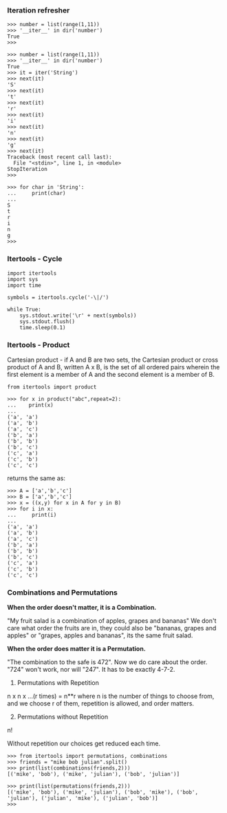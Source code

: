 ### Iteration refresher
```
>>> number = list(range(1,11))
>>> '__iter__' in dir('number')
True
>>> 
```
```
>>> number = list(range(1,11))
>>> '__iter__' in dir('number')
True
>>> it = iter('String')
>>> next(it)
'S'
>>> next(it)
't'
>>> next(it)
'r'
>>> next(it)
'i'
>>> next(it)
'n'
>>> next(it)
'g'
>>> next(it)
Traceback (most recent call last):
  File "<stdin>", line 1, in <module>
StopIteration
>>> 
```
```
>>> for char in 'String':
...     print(char)
... 
S
t
r
i
n
g
>>> 
```

### Itertools - Cycle
```
import itertools
import sys
import time

symbols = itertools.cycle('-\|/')

while True:
    sys.stdout.write('\r' + next(symbols))
    sys.stdout.flush()
    time.sleep(0.1)
```
### Itertools - Product

Cartesian product - if A and B are two sets, the Cartesian product or cross product of A and B, written A x B, is the set
of all ordered pairs wherein the first element is a member of A and the second element is a member of B.
```
from itertools import product

>>> for x in product("abc",repeat=2):
...    print(x)
... 
('a', 'a')
('a', 'b')
('a', 'c')
('b', 'a')
('b', 'b')
('b', 'c')
('c', 'a')
('c', 'b')
('c', 'c')
```

returns the same as:

```
>>> A = ['a','b','c']
>>> B = ['a','b','c']
>>> x = ((x,y) for x in A for y in B)
>>> for i in x:
...     print(i)
... 
('a', 'a')
('a', 'b')
('a', 'c')
('b', 'a')
('b', 'b')
('b', 'c')
('c', 'a')
('c', 'b')
('c', 'c')

```
### Combinations and Permutations

**When the order doesn't matter, it is a Combination.**

"My fruit salad is a combination of apples, grapes and bananas" We don't care what order the fruits are in, they could 
also be "bananas, grapes and apples" or "grapes, apples and bananas", its the same fruit salad.

**When the order does matter it is a Permutation.**

"The combination to the safe is 472". Now we do care about the order. "724" won't work, nor will "247". 
It has to be exactly 4-7-2.

1. Permutations with Repetition

n x n x ...(r times) = n**r
where n is the number of things to choose from, and we choose r of them, repetition is allowed, and order matters.

2. Permutations without Repetition 

n!

Without repetition our choices get reduced each time.

```
>>> from itertools import permutations, combinations
>>> friends = "mike bob julian".split()
>>> print(list(combinations(friends,2)))
[('mike', 'bob'), ('mike', 'julian'), ('bob', 'julian')]

>>> print(list(permutations(friends,2)))
[('mike', 'bob'), ('mike', 'julian'), ('bob', 'mike'), ('bob', 'julian'), ('julian', 'mike'), ('julian', 'bob')]
>>> 
```